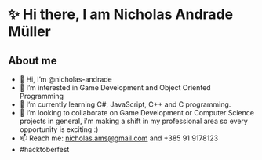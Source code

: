 # ✨ Hi there, I am Nicholas Andrade Müller

## About me

- 👋 Hi, I’m @nicholas-andrade
- 👀 I’m interested in Game Development and Object Oriented Programming
- 🌱 I’m currently learning C#, JavaScript, C++ and C programming.
- 💞️ I’m looking to collaborate on Game Development or Computer Science projects in general, i'm making a shift in my professional area so every opportunity is exciting :)
- 📫 Reach me: nicholas.ams@gmail.com and +385 91 9178123
- #hacktoberfest
